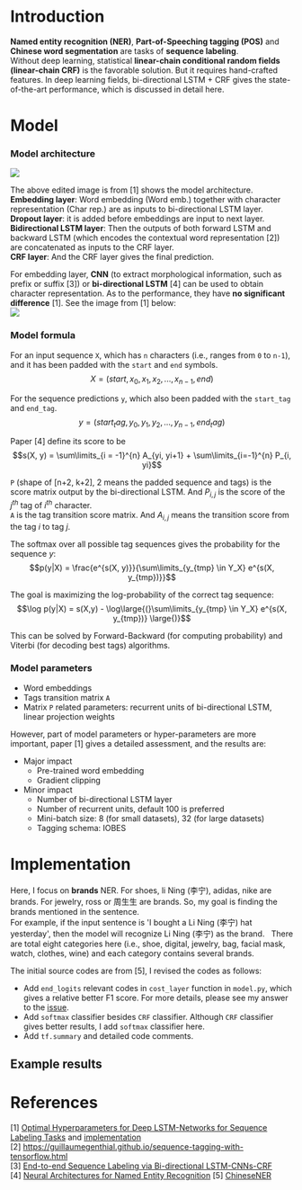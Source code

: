 # Introduction
**Named entity recognition (NER)**, **Part-of-Speeching tagging (POS)** and **Chinese word segmentation** are tasks of **sequence labeling**.  
Without deep learning, statistical **linear-chain conditional random fields (linear-chain CRF)** is the favorable solution. 
But it requires hand-crafted features. In deep learning fields, bi-directional LSTM + CRF gives the state-of-the-art performance, which is 
discussed in detail here.

# Model
### Model architecture
![](https://github.com/gaoisbest/NLP-Projects/blob/master/Sequence%20labeling%20-%20NER/Model_architecture.png)

The above edited image is from [1] shows the model architecture.  
**Embedding layer**: Word embedding (Word emb.) together with character representation (Char rep.) are as inputs to bi-directional LSTM layer.  
**Dropout layer**: it is added before embeddings are input to next layer.  
**Bidirectional LSTM layer**: Then the outputs of both forward LSTM and backward LSTM (which encodes the contextual word representation [2]) are concatenated as inputs to the CRF layer.  
**CRF layer**: And the CRF layer gives the final prediction.  

For embedding layer, **CNN** (to extract morphological information, such as prefix or suffix [3]) or **bi-directional LSTM** [4] can be used to obtain character representation. As to the performance, they have **no significant difference** [1]. See the image from [1] below:  
![](https://github.com/gaoisbest/NLP-Projects/blob/master/Sequence%20labeling%20-%20NER/Character_representation.png)

### Model formula
For an input sequence `X`, which has `n` characters (i.e., ranges from `0` to `n-1`), and it has been padded with the `start` and `end` symbols.  
$$X = (start, x_{0}, x_{1}, x_{2}, ..., x_{n-1}, end)$$  

For the sequence predictions `y`, which also been padded with the `start_tag` and `end_tag`.  
$$y = (start_tag, y_{0}, y_{1}, y_{2}, ..., y_{n-1}, end_tag)$$  

Paper [4] define its score to be  
$$s(X, y) = \sum\limits_{i = -1}^{n} A_{yi, yi+1} + \sum\limits_{i=-1}^{n} P_{i, yi}$$  

`P` (shape of [n+2, k+2], 2 means the padded sequence and tags) is the score matrix output by the bi-directional LSTM. And $P_{i,j}$ is the score of the $j^{th}$ tag of $i^{th}$ character.  
`A` is the tag transition score matrix. And $A_{i,j}$ means the transition score from the tag $i$ to tag $j$.  

The softmax over all possible tag sequences gives the probability for the sequence $y$:  
$$p(y|X) = \frac{e^{s(X, y)}}{\sum\limits_{y_{tmp} \in Y_X} e^{s(X, y_{tmp})}}$$  

The goal is maximizing the log-probability of the correct tag sequence:  
$$\log p(y|X) = s(X,y) - \log\large{(}\sum\limits_{y_{tmp} \in Y_X} e^{s(X, y_{tmp})} \large{)}$$  

This can be solved by Forward-Backward (for computing probability) and Viterbi (for decoding best tags) algorithms.

### Model parameters
- Word embeddings
- Tags transition matrix `A`
- Matrix `P` related parameters: recurrent units of bi-directional LSTM, linear projection weights

However, part of model parameters or hyper-parameters are more important, paper [1] gives a detailed assessment, and the results are:  
- Major impact
  - Pre-trained word embedding
  - Gradient clipping
- Minor impact
  - Number of bi-directional LSTM layer
  - Number of recurrent units, default 100 is preferred
  - Mini-batch size: 8 (for small datasets), 32 (for large datasets)
  - Tagging schema: IOBES

# Implementation
Here, I focus on **brands** NER. For shoes, li Ning (李宁), adidas, nike are brands. For jewelry, ross or 周生生 are brands. So, my goal is finding the brands mentioned in the sentence.  
For example, if the input sentence is 'I bought a Li Ning (李宁) hat yesterday', then the model will recognize Li Ning (李宁) as the brand.  
There are total eight categories here (i.e., shoe, digital, jewelry, bag, facial mask, watch, clothes, wine) and each category contains several brands.  

The initial source codes are from [5], I revised the codes as follows:  
- Add `end_logits` relevant codes in `cost_layer` function in `model.py`, which gives a relative better F1 score. For more details, please see my answer to the [issue](https://github.com/zjy-ucas/ChineseNER/issues/10).
- Add `softmax` classifier besides `CRF` classifier. Although `CRF` classifier gives better results, I add `softmax` classifier here.
- Add `tf.summary` and detailed code comments.

## Example results

# References
[1] [Optimal Hyperparameters for Deep LSTM-Networks for Sequence Labeling Tasks](https://arxiv.org/pdf/1707.06799.pdf) and [implementation](https://github.com/UKPLab/emnlp2017-bilstm-cnn-crf)  
[2] https://guillaumegenthial.github.io/sequence-tagging-with-tensorflow.html  
[3] [End-to-end Sequence Labeling via Bi-directional LSTM-CNNs-CRF](https://arxiv.org/pdf/1603.01354.pdf)  
[4] [Neural Architectures for Named Entity Recognition](https://arxiv.org/pdf/1603.01360.pdf)
[5] [ChineseNER](https://github.com/zjy-ucas/ChineseNER)
